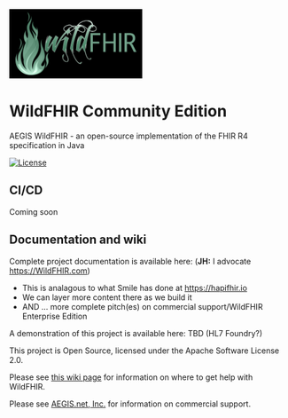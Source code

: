 <img src="WildFHIR-flame-horiz.png" width="240" height="125">

WildFHIR Community Edition
==========================

AEGIS WildFHIR - an open-source implementation of the FHIR R4 specification in Java

[![License][Badge-License]][Link-License]

## CI/CD

Coming soon

## Documentation and wiki

Complete project documentation is available here: (**JH:** I advocate https://WildFHIR.com)
* This is analagous to what Smile has done at https://hapifhir.io
* We can layer more content there as we build it
* AND ... more complete pitch(es) on commercial support/WildFHIR Enterprise Edition


A demonstration of this project is available here: TBD (HL7 Foundry?)

This project is Open Source, licensed under the Apache Software License 2.0.

Please see [this wiki page][Link-wiki] for information on where to get help with WildFHIR.

Please see [AEGIS.net, Inc.][Link-AEGIS] for information on commercial support.

[Link-wiki]: https://github.com/AEGISnetInc/WildFHIR/wiki/Getting-Help
[Link-AEGIS]: https://www.aegis.net
[Link-License]: https://www.apache.org/licenses/LICENSE-2.0

[Badge-License]: https://img.shields.io/badge/license-apache%202.0-60C060.svg
